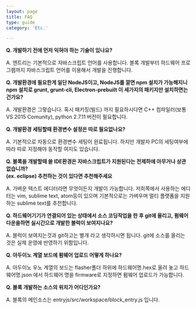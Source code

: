 ```yaml
---
layout: page
title: FAQ
type: guide
category: 'Etc.'

---
```


**Q. 개발하기 전에 먼저 익혀야 하는 기술이 있나요?**

A. 엔트리는 기본적으로 자바스크립트 언어를 사용합니다. 블록 개발부터 하드웨어 프로그램까지 자바스크립트 언어를 이용해서 개발을 진행합니다.

**Q. 개발환경에 필요한게 일단 NodeJS이고, NodeJS를 깔면 npm 설치가 가능해지니 npm 설치로 grunt, grunt-cli, Electron-prebuilt 이 세가지의 패키지만 설치하면는 건가요?**

A. 개발환경은 그렇습니다. 혹시 패키징(빌드) 까지 필요하시다면 C++ 컴파일러(보통 VS 2015 Comunity), python 2.7.11 버전이 필요합니다.

**Q. 개발환경 세팅할때 환경변수 설정은 따로 필요없나요?**  

A. 기본적으로 자동으로 환경변수 세팅이 완료됩니다. 하지만 개발자 PC의 세팅여부에 따라 따로 지정해야 동작할 여지도 있습니다.

**Q. 블록을 개발할때 쓸 IDE환경은 자바스크립트가 지원된다는 전제하에 아무거나 상관없습니까? <br>(ex. eclipse) 추천하는 것이 있다면 추천해주세요**  

A. 가벼운 텍스트 에디터라면 무엇이든지 개발이 가능합니다. 저희쪽에서 사용하는 에디터는 vim, sublime text, atom등이 있으며 기본적으로는 가벼우며 멀티 플랫폼을 지원하는 sublime text를 추천합니다.

**Q. 하드웨어기기가 연결되어 있는 상태에서 소스 코딩작업을 한 후 git에 올리고, 펌웨어 다운을하면 실시간으로 개발한 블럭이 보여지나요?**

A. 블럭이 보여지는것과 git하고는 별개 라고 생각하시면 됩니다. git에 소스를 올리는 것은 실제 운영에 반영하기 위함입니다.

**Q. 아두이노 계열 보드에 펌웨어 업로드 어떻게 하나요?**

A. 아두이노 우노 계열의 보드는 flasher폴더 하위에 하드웨어명.hex로 올려 놓고 하드웨어명.json 에서 하드웨어 명을 firmware로 지정하면 펌웨어 업로드가 가능합니다.

**Q. 블록 개발하는 소스의 위치가 어디인가요?**

A. 블록의 메인소스는 entryjs/src/workspace/block_entry.js 입니다.
